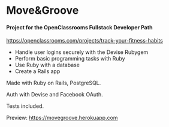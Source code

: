 # Move&Groove
#### Project for the OpenClassrooms Fullstack Developer Path
https://openclassrooms.com/projects/track-your-fitness-habits

- Handle user logins securely with the Devise Rubygem
- Perform basic programming tasks with Ruby
- Use Ruby with a database
- Create a Rails app

Made with Ruby on Rails, PostgreSQL.

Auth with Devise and Facebook OAuth.

Tests included.
  
Preview:
https://movegroove.herokuapp.com